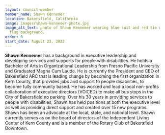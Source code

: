 ```yaml
---
layout: council-member
member_name: Shawn Kennemer
location: Bakersfield, California
image: images/shawn-kennemer-photo.jpg
image_alt_text: photo of Shawn Kennemer wearing blue suit and red tie with U.S.
  flag background.
order: 6
start_date: August 23, 2022
---
```

**Shawn Kennemer** has a background in executive leadership and developing services and supports for people with disabilities. He holds a Bachelor of Arts in Organizational Leadership from Fresno Pacific University and Graduated Magna Cum Laude. He is currently the President and CEO of Bakersfield ARC that is leading change by becoming the first organization in Kern County, that provides jobs and support to people disabilities, to become fully community based.  He has worked and lead a local non-profits collaboration of executive directors (VOICED) to make all bus stops in the City of Bakersfield no parking. Over his 30 years in providing services to people with disabilities, Shawn has held positions at both the executive level as well as providing direct support and created over 15 new programs. Shawn has been an advocate at the local, state, and national level. Shawn currently serves as on the board of directors of the Independent Living Center of Kern County and is a member of the Rotary Club of Bakersfield Downtown.
